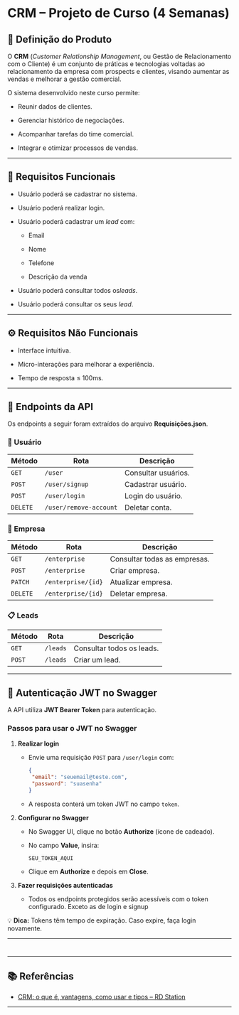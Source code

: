 

# CRM – Projeto de Curso (4 Semanas)

## 📖 Definição do Produto

O **CRM** (*Customer Relationship Management*, ou Gestão de Relacionamento com o Cliente) é um conjunto de práticas e tecnologias voltadas ao relacionamento da empresa com prospects e clientes, visando aumentar as vendas e melhorar a gestão comercial.

O sistema desenvolvido neste curso permite:

- Reunir dados de clientes.

- Gerenciar histórico de negociações.

- Acompanhar tarefas do time comercial.

- Integrar e otimizar processos de vendas.

---

## 🎯 Requisitos Funcionais

- Usuário poderá se cadastrar no sistema.

- Usuário poderá realizar login.

- Usuário poderá cadastrar um *lead* com:
  
  - Email
  
  - Nome
  
  - Telefone
  
  - Descrição da venda

- Usuário poderá consultar todos os*leads*.

- Usuário poderá consultar os seus *lead*.

---

## ⚙️ Requisitos Não Funcionais

- Interface intuitiva.

- Micro-interações para melhorar a experiência.

- Tempo de resposta ≤ 100ms.

---

## 📌 Endpoints da API

Os endpoints a seguir foram extraídos do arquivo **Requisições.json**.

### 👤 Usuário

| Método   | Rota                   | Descrição           |
| -------- | ---------------------- | ------------------- |
| `GET`    | `/user`                | Consultar usuários. |
| `POST`   | `/user/signup`         | Cadastrar usuário.  |
| `POST`   | `/user/login`          | Login do usuário.   |
| `DELETE` | `/user/remove-account` | Deletar conta.      |

### 🏢 Empresa

| Método   | Rota               | Descrição                    |
| -------- | ------------------ | ---------------------------- |
| `GET`    | `/enterprise`      | Consultar todas as empresas. |
| `POST`   | `/enterprise`      | Criar empresa.               |
| `PATCH`  | `/enterprise/{id}` | Atualizar empresa.           |
| `DELETE` | `/enterprise/{id}` | Deletar empresa.             |

### 📋 Leads

| Método | Rota     | Descrição                 |
| ------ | -------- | ------------------------- |
| `GET`  | `/leads` | Consultar todos os leads. |
| `POST` | `/leads` | Criar um lead.            |

---

## 🔑 Autenticação JWT no Swagger

A API utiliza **JWT Bearer Token** para autenticação.

### Passos para usar o JWT no Swagger

1. **Realizar login**
   
   - Envie uma requisição `POST` para `/user/login` com:
     
     ```json
     {
      "email": "seuemail@teste.com",
      "password": "suasenha"
     }
     ```
   
   - A resposta conterá um token JWT no campo `token`.

2. **Configurar no Swagger**
   
   - No Swagger UI, clique no botão **Authorize** (ícone de cadeado).
   
   - No campo **Value**, insira:
     
     ```
     SEU_TOKEN_AQUI
     ```
   
   - Clique em **Authorize** e depois em **Close**.

3. **Fazer requisições autenticadas**
   
   - Todos os endpoints protegidos serão acessíveis com o token configurado. Exceto as de login e signup

💡 **Dica:** Tokens têm tempo de expiração. Caso expire, faça login novamente.

---

# 

  


---

## 📚 Referências

- [CRM: o que é, vantagens, como usar e tipos – RD Station](https://www.rdstation.com/blog/vendas/o-que-e-crm)

---
